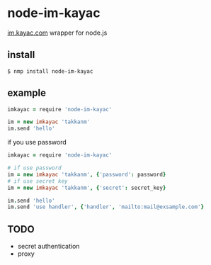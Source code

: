 # node-im-kayac

[im.kayac.com](http://im.kayac.com/) wrapper for node.js

## install

```
$ nmp install node-im-kayac
```

## example

```coffee
imkayac = require 'node-im-kayac'

im = new imkayac 'takkanm'
im.send 'hello'
```

if you use password

```coffee
imkayac = require 'node-im-kayac'

# if use password
im = new imkayac 'takkanm', {'password': password}
# if use secret key
im = new imkayac 'takkanm', {'secret': secret_key}

im.send 'hello'
im.send 'use handler', {'handler', 'mailto:mail@exsample.com'}
```

## TODO

- secret authentication
- proxy
